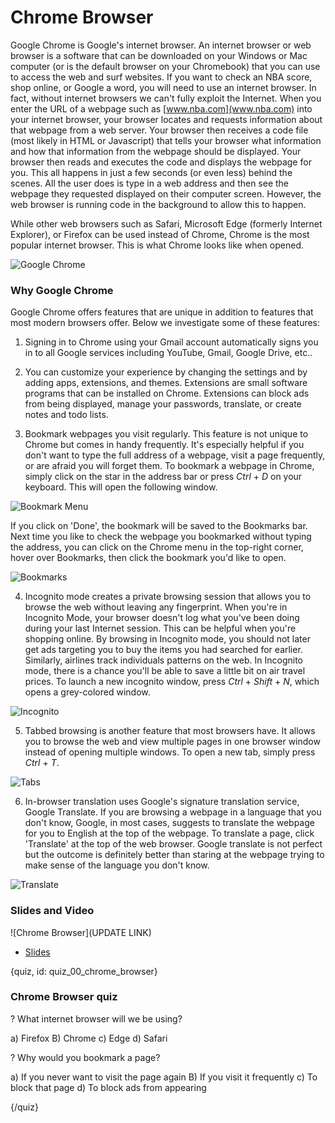 # Chrome Browser

Google Chrome is Google's internet browser. An internet browser or web browser is a software that can be downloaded on your Windows or Mac computer (or is the default browser on your Chromebook) that you can use to access the web and surf websites. If you want to check an NBA score, shop online, or Google a word, you will need to use an internet browser. In fact, without internet browsers we can't fully exploit the Internet. When you enter the URL of a webpage such as [www.nba.com](www.nba.com) into your internet browser, your browser locates and requests information about that webpage from a web server. Your browser then receives a code file (most likely in HTML or Javascript) that tells your browser what information and how that information from the webpage should be displayed. Your browser then reads and executes the code and displays the webpage for you. This all happens in just a few seconds (or even less) behind the scenes. All the user does is type in a web address and then see the webpage they requested displayed on their computer screen. However, the web browser is running code in the background to allow this to happen.

While other web browsers such as Safari, Microsoft Edge (formerly Internet Explorer), or Firefox can be used instead of Chrome, Chrome is the most popular internet browser. This is what Chrome looks like when opened.

![Google Chrome](images/00_chromebrowser/00_gettingstarted_chromebrowser-2.png)

### Why Google Chrome

Google Chrome offers features that are unique in addition to features that most modern browsers offer. Below we investigate some of these features:

1. Signing in to Chrome using your Gmail account automatically signs you in to all Google services including YouTube, Gmail, Google Drive, etc.. 

2. You can customize your experience by changing the settings and by adding apps, extensions, and themes. Extensions are small software programs that can be installed on Chrome. Extensions can block ads from being displayed, manage your passwords, translate, or create notes and todo lists.

3. Bookmark webpages you visit regularly. This feature is not unique to Chrome but comes in handy frequently. It's especially helpful if you don't want to type the full address of a webpage, visit a page frequently, or are afraid you will forget them. To bookmark a webpage in Chrome, simply click on the star in the address bar or press _Ctrl_ + _D_ on your keyboard. This will open the following window.

![Bookmark Menu](images/00_chromebrowser/00_gettingstarted_chromebrowser-4.png)

If you click on 'Done', the bookmark will be saved to the Bookmarks bar. Next time you like to check the webpage you bookmarked without typing the address, you can click on the Chrome menu in the top-right corner, hover over Bookmarks, then click the bookmark you'd like to open.

![Bookmarks](images/00_chromebrowser/00_gettingstarted_chromebrowser-5.png)

4. Incognito mode creates a private browsing session that allows you to browse the web without leaving any fingerprint. When you're in Incognito Mode, your browser doesn't log what you've been doing during your last Internet session. This can be helpful when you're shopping online. By browsing in Incognito mode, you should not later get ads targeting you to buy the items you had searched for earlier. Similarly, airlines track individuals patterns on the web. In Incognito mode, there is a chance you'll be able to save a little bit on air travel prices. To launch a new incognito window, press _Ctrl_ + _Shift_ + _N_, which opens a grey-colored window.

![Incognito](images/00_chromebrowser/00_gettingstarted_chromebrowser-6.png)

5. Tabbed browsing is another feature that most browsers have. It allows you to browse the web and view multiple pages in one browser window instead of opening multiple windows. To open a new tab, simply press _Ctrl_ + _T_.

![Tabs](images/00_chromebrowser/00_gettingstarted_chromebrowser-7.png)

6. In-browser translation uses Google's signature translation service, Google Translate. If you are browsing a webpage in a language that you don't know, Google, in most cases, suggests to translate the webpage for you to English at the top of the webpage. To translate a page, click 'Translate' at the top of the web browser. Google translate is not perfect but the outcome is definitely better than staring at the webpage trying to make sense of the language you don't know.

![Translate](images/00_chromebrowser/00_gettingstarted_chromebrowser-8.png)

### Slides and Video

![Chrome Browser](UPDATE LINK)

* [Slides](https://docs.google.com/presentation/d/1ywZbtFacZK0UIsnt2g-sheC9du_rw_7XZ1FX4rRt27M/edit?usp=sharing)


{quiz, id: quiz_00_chrome_browser}

### Chrome Browser quiz

? What internet browser will we be using?

a) Firefox
B) Chrome
c) Edge
d) Safari

? Why would you bookmark a page?

a) If you never want to visit the page again
B) If you visit it frequently
c) To block that page
d) To block ads from appearing

{/quiz}

